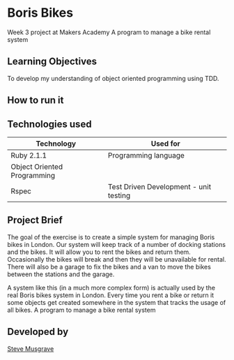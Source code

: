 # Boris Bikes
Week 3 project at Makers Academy
A program to manage a bike rental system

## Learning Objectives
To develop my understanding of object oriented programming using TDD.

## How to run it

## Technologies used

|Technology                 |Used for                        |
|---------------------------|--------------------------------|
|Ruby 2.1.1                 |Programming language            |
|Object Oriented Programming|  |
|Rspec                      |Test Driven Development - unit testing  |

## Project Brief
The goal of the exercise is to create a simple system for managing Boris bikes in London. Our system will keep track of a number of docking stations and the bikes. It will allow you to rent the bikes and return them. Occasionally the bikes will break and then they will be unavailable for rental. There will also be a garage to fix the bikes and a van to move the bikes between the stations and the garage.

A system like this (in a much more complex form) is actually used by the real Boris bikes system in London. Every time you rent a bike or return it some objects get created somewhere in the system that tracks the usage of all bikes.
A program to manage a bike rental system

## Developed by

[Steve Musgrave]

[Steve Musgrave]:https://github.com/StephanMusgrave
